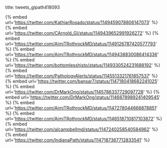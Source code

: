 title: tweets_gipath418093

{% embed url='https://twitter.com/KathiarRosado/status/1149459078806147073' %}
{% embed url='https://twitter.com/CArnold_GI/status/1149439652991926272' %}
{% embed url='https://twitter.com/AimiTRothrockMD/status/1149126787420577793' %}
{% embed url='https://twitter.com/AimiTRothrockMD/status/1149438830086414336' %}
{% embed url='https://twitter.com/bottomlesshisto/status/1149330524231688192' %}
{% embed url='https://twitter.com/PathologyAlerts/status/1145513321761857537' %}
{% embed url='https://twitter.com/bansar7/status/1147180418682241025' %}
{% embed url='https://twitter.com/DrMarkOng/status/1145786337729097728' %}
{% embed url='https://twitter.com/DrMarkOng/status/1146878989241409545' %}
{% embed url='https://twitter.com/AimiTRothrockMD/status/1147278044668878851' %}
{% embed url='https://twitter.com/AimiTRothrockMD/status/1146518710817103872' %}
{% embed url='https://twitter.com/alcampbellmd/status/1147240258540584962' %}
{% embed url='https://twitter.com/IndianaPath/status/1147187367712833541' %}
